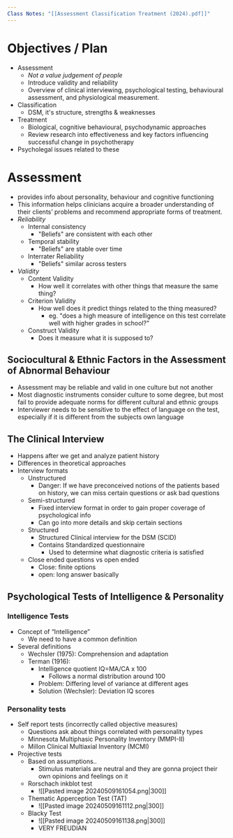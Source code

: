 ```yaml
---
Class Notes: "[[Assessment Classification Treatment (2024).pdf]]"
---
```

# Objectives / Plan
- Assessment
	- *Not a value judgement of people*
	- Introduce validity and reliability
	- Overview of clinical interviewing, psychological testing, behavioural assessment, and physiological measurement.
- Classification
	- DSM, it's structure, strengths & weaknesses
- Treatment
	- Biological, cognitive behavioural, psychodynamic approaches
	- Review research into effectiveness and key factors influencing successful change in psychotherapy
- Psycholegal issues related to these
# Assessment
-  provides info about personality, behaviour and cognitive functioning
- This information helps clinicians acquire a broader understanding of their clients’ problems and recommend appropriate forms of treatment.
- *Reliability*
	- Internal consistency
		- "Beliefs" are consistent with each other
	- Temporal stability
		- "Beliefs" are stable over time
	- Interrater Reliability
		- "Beliefs" similar across testers
- *Validity*
	- Content Validity
		- How well it correlates with other things that measure the same thing?
	- Criterion Validity
		- How well does it predict things related to the thing measured?
			- eg. "does a high measure of intelligence on this test correlate well with higher grades in school?"
	- Construct Validity
		- Does it measure what it is supposed to?
## Sociocultural & Ethnic Factors in the Assessment of Abnormal Behaviour
- Assessment may be reliable and valid in one culture but not another
- Most diagnostic instruments consider culture to some degree, but most fail to provide adequate norms for different cultural and ethnic groups
- Interviewer needs to be sensitive to the effect of language on the test, especially if it is different from the subjects own language
## The Clinical Interview
- Happens after we get  and analyze patient history
- Differences in theoretical approaches
- Interview formats
	- Unstructured
		- Danger: If we have preconceived notions of the patients based on history, we can miss certain questions or ask bad questions
	- Semi-structured
		- Fixed interview format in order to gain proper coverage of psychological info
		- Can go into more details and skip certain sections
	- Structured
		- Structured Clinical interview for the DSM (SCID)
		- Contains Standardized questionnaire
			- Used to determine what diagnostic criteria is satisfied
	- Close ended questions vs open ended
		- Close: finite options
		- open: long answer basically
## Psychological Tests of Intelligence & Personality
### Intelligence Tests
- Concept of “Intelligence”
	- We need to have a common definition
- Several definitions
	- Wechsler (1975): Comprehension and adaptation
	- Terman (1916): 
		- Intelligence quotient IQ=MA/CA x 100
			- Follows a normal distribution around 100
		- Problem: Differing level of variance at different ages 
		- Solution (Wechsler): Deviation IQ scores
### Personality tests
- Self report tests (incorrectly called objective measures)
	- Questions ask about things correlated with personality types
	- Minnesota Multiphasic Personality Inventory (MMPI-II)
	- Millon Clinical Multiaxial Inventory (MCMI)
- Projective tests
	- Based on assumptions..
		- Stimulus materials are neutral and they are gonna project their own opinions and feelings on it
	- Rorschach inkblot test
		- ![[Pasted image 20240509161054.png|300]]
	- Thematic Apperception Test (TAT)
		- ![[Pasted image 20240509161112.png|300]]
	- Blacky Test
		- ![[Pasted image 20240509161138.png|300]]
		- VERY FREUDIAN
	